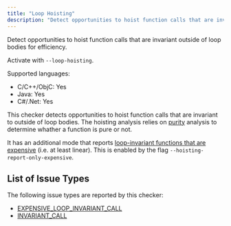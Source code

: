 ```yaml
---
title: "Loop Hoisting"
description: "Detect opportunities to hoist function calls that are invariant outside of loop bodies for efficiency."
---
```


Detect opportunities to hoist function calls that are invariant outside of loop bodies for efficiency.

Activate with `--loop-hoisting`.

Supported languages:
- C/C++/ObjC: Yes
- Java: Yes
- C#/.Net: Yes

This checker detects opportunities to hoist function calls that are invariant to outside of loop bodies. The hoisting analysis relies on [purity](/docs/next/checker-purity) analysis to determine whather a function is pure or not.

It has an additional mode that reports [loop-invariant functions that are expensive](/docs/next/all-issue-types#expensive_loop_invariant_call) (i.e. at least linear). This is enabled by the flag `--hoisting-report-only-expensive`.


## List of Issue Types

The following issue types are reported by this checker:
- [EXPENSIVE_LOOP_INVARIANT_CALL](/docs/next/all-issue-types#expensive_loop_invariant_call)
- [INVARIANT_CALL](/docs/next/all-issue-types#invariant_call)
